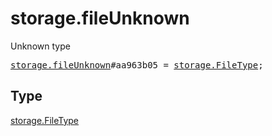 # storage.fileUnknown

Unknown type

<pre>
<a href="../constructor/storage.fileUnknown.md">storage.fileUnknown</a>#aa963b05 = <a href="../type/storage.FileType.md">storage.FileType</a>;
</pre>

## Type

<a href="../type/storage.FileType.md">storage.FileType</a>
